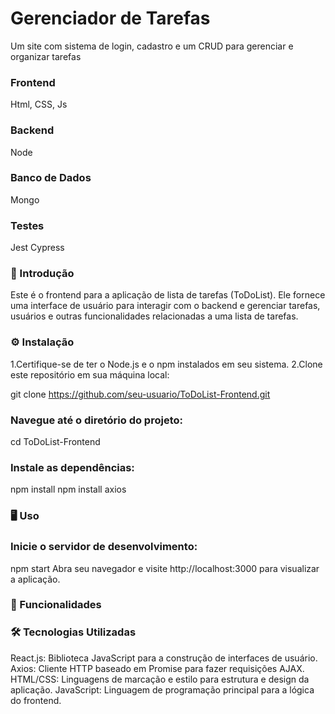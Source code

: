 # Gerenciador de Tarefas 
Um site com sistema de login, cadastro e um CRUD para gerenciar e organizar tarefas

### Frontend 
 Html, CSS, Js

### Backend 
 Node

### Banco de Dados 
 Mongo

### Testes
Jest
Cypress 

### 🚀 Introdução
Este é o frontend para a aplicação de lista de tarefas (ToDoList). Ele fornece uma interface de usuário para interagir com o backend e gerenciar tarefas, usuários e outras funcionalidades relacionadas a uma lista de tarefas.

### ⚙️ Instalação
1.Certifique-se de ter o Node.js e o npm instalados em seu sistema.
2.Clone este repositório em sua máquina local:

git clone https://github.com/seu-usuario/ToDoList-Frontend.git

### Navegue até o diretório do projeto:
cd ToDoList-Frontend

### Instale as dependências:
npm install
npm install axios

### 🖥️ Uso
### Inicie o servidor de desenvolvimento:
npm start
Abra seu navegador e visite http://localhost:3000 para visualizar a aplicação.

### 🔧 Funcionalidades


### 🛠️ Tecnologias Utilizadas
React.js: Biblioteca JavaScript para a construção de interfaces de usuário.
Axios: Cliente HTTP baseado em Promise para fazer requisições AJAX.
HTML/CSS: Linguagens de marcação e estilo para estrutura e design da aplicação.
JavaScript: Linguagem de programação principal para a lógica do frontend.




